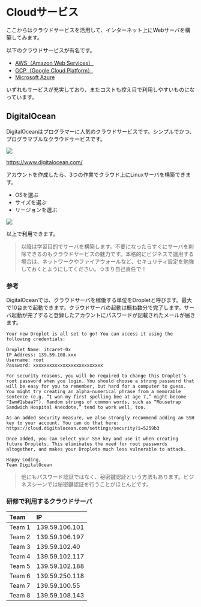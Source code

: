 # Cloudサービス

ここからはクラウドサービスを活用して、インターネット上にWebサーバを構築してみます。

以下のクラウドサービスが有名です。

+ [AWS（Amazon Web Services）](https://aws.amazon.com/jp/)
+ [GCP（Google Cloud Platform）](https://cloud.google.com/)
+ [Microsoft Azure](https://azure.microsoft.com/ja-jp/)

いずれもサービスが充実しており、またコストも控え目で利用しやすいものになっています。

## DigitalOcean

DigitalOceanはプログラマーに人気のクラウドサービスです。シンプルでかつ、プログラマブルなクラウドサービスです。

![](https://www.digitalocean.com/assets/media/logo-dfead9f9.png)

https://www.digitalocean.com/

アカウントを作成したら、3つの作業でクラウド上にLinuxサーバを構築できます。

+ OSを選ぶ
+ サイズを選ぶ
+ リージョンを選ぶ

![](https://www.digitalocean.com/assets/media/homepage/create-5fe2f870.gif)

以上で利用できます。

> 以降は学習目的でサーバを構築します。不要になったらすぐにサーバを削除できるのもクラウドサービスの魅力です。本格的にビジネスで運用する場合は、ネットワークやファイアウォールなど、セキュリティ設定を勉強しておくとようにしてください。つまり自己責任で！

### 参考

DigitalOceanでは、クラウドサーバを稼働する単位をDropletと呼びます。最大で10台まで起動できます。クラウドサーバの起動は概ね数分で完了します。サーバ起動が完了すると登録したアカウントにパスワードが記載されたメールが届きます。

```
Your new Droplet is all set to go! You can access it using the following credentials:

Droplet Name: itcaret-0x
IP Address: 139.59.108.xxx
Username: root
Password: xxxxxxxxxxxxxxxxxxxxxxxxxx

For security reasons, you will be required to change this Droplet’s root password when you login. You should choose a strong password that will be easy for you to remember, but hard for a computer to guess. You might try creating an alpha-numerical phrase from a memorable sentence (e.g. “I won my first spelling bee at age 7,” might become “Iwm#1sbaa7”). Random strings of common words, such as “Mousetrap Sandwich Hospital Anecdote,” tend to work well, too.

As an added security measure, we also strongly recommend adding an SSH key to your account. You can do that here: https://cloud.digitalocean.com/settings/security?i=5259b3

Once added, you can select your SSH key and use it when creating future Droplets. This eliminates the need for root passwords altogether, and makes your Droplets much less vulnerable to attack.

Happy Coding,
Team DigitalOcean
```

> 他にもパスワード認証ではなく、秘密鍵認証という方法もあります。ビジネスシーンでは秘密鍵認証を行うことがほとんどです。

### 研修で利用するクラウドサーバ

|Team|IP|
|:--|:--|
|Team 1|139.59.106.101|
|Team 2|139.59.106.197|
|Team 3|139.59.102.40|
|Team 4|139.59.102.117|
|Team 5|139.59.102.188|
|Team 6|139.59.250.118|
|Team 7|139.59.100.55|
|Team 8|139.59.108.143|
